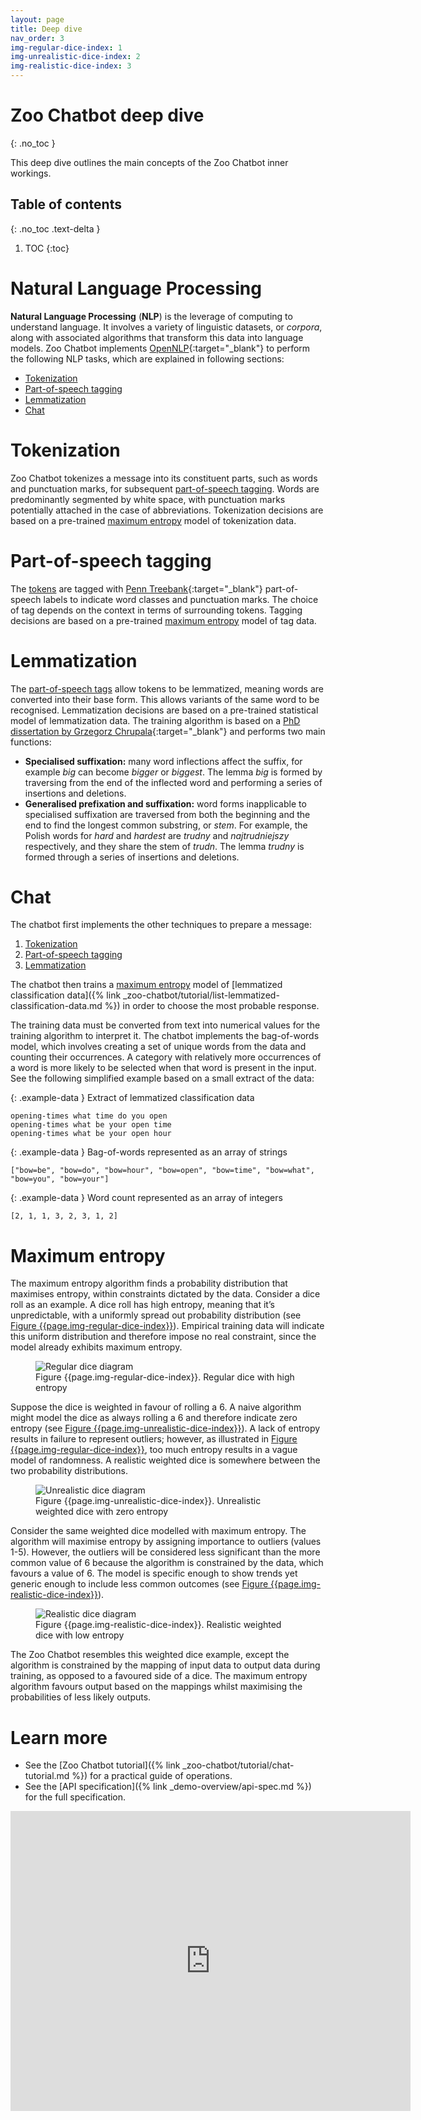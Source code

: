 ```yaml
---
layout: page
title: Deep dive
nav_order: 3
img-regular-dice-index: 1
img-unrealistic-dice-index: 2
img-realistic-dice-index: 3
---
```


# Zoo Chatbot deep dive
{: .no_toc }

This deep dive outlines the main concepts of the Zoo Chatbot inner workings.

## Table of contents
{: .no_toc .text-delta }

1. TOC
{:toc}

# Natural Language Processing

**Natural Language Processing** (**NLP**) is the leverage of computing
to understand language. It involves a variety of linguistic datasets, or
*corpora*, along with associated algorithms that transform this data
into language models. Zoo Chatbot implements
[OpenNLP](https://opennlp.apache.org){:target="_blank"} to perform the
following NLP tasks, which are explained in following sections:

* [Tokenization](#tokenization)
* [Part-of-speech tagging](#part-of-speech-tagging)
* [Lemmatization](#lemmatization)
* [Chat](#chat)

# Tokenization

Zoo Chatbot tokenizes a message into its constituent parts, such as words and punctuation marks, for subsequent 
[part-of-speech tagging](#part-of-speech-tagging). Words are predominantly segmented by
white space, with punctuation marks potentially attached in the case of
abbreviations. Tokenization decisions are based on a pre-trained
[maximum entropy](#maximum-entropy) model of tokenization data.

# Part-of-speech tagging

The [tokens](#tokenization) are tagged with 
[Penn Treebank](https://www.ling.upenn.edu/courses/Fall_2003/ling001/penn_treebank_pos.html){:target="_blank"}
part-of-speech labels to indicate word classes and punctuation marks.
The choice of tag depends on the context in terms of surrounding tokens.
Tagging decisions are based on a pre-trained [maximum entropy](#maximum-entropy) model of tag data.

# Lemmatization

The [part-of-speech tags](#part-of-speech-tagging) allow tokens to be
lemmatized, meaning words are converted into their base form. This
allows variants of the same word to be recognised. Lemmatization
decisions are based on a pre-trained statistical model of lemmatization
data. The training algorithm is based on a 
[PhD dissertation by Grzegorz Chrupala](https://grzegorz.chrupala.me/papers/phd-single.pdf){:target="_blank"}
and performs two main functions:

* **Specialised suffixation:** many word inflections affect the suffix, for example *big* can become *bigger* or *biggest*. 
The lemma *big* is formed by traversing from the end of the inflected word and performing a series of insertions and deletions.
* **Generalised prefixation and suffixation:** word forms inapplicable to specialised suffixation are traversed from both
the beginning and the end to find the longest common substring, or *stem*. For example, the Polish words for *hard* and
*hardest* are *trudny* and *najtrudniejszy* respectively, and they share the stem of *trudn*. The lemma *trudny* is formed
through a series of insertions and deletions.

# Chat

The chatbot first implements the other techniques to prepare a message:

1. [Tokenization](#tokenization)
2. [Part-of-speech tagging](#part-of-speech-tagging)
3. [Lemmatization](#lemmatization)

The chatbot then trains a [maximum entropy](#maximum-entropy) model of
[lemmatized classification data]({% link _zoo-chatbot/tutorial/list-lemmatized-classification-data.md %}) in order to
choose the most probable response.

The training data must be converted from text into numerical values for
the training algorithm to interpret it. The chatbot implements the
bag-of-words model, which involves creating a set of unique words from
the data and counting their occurrences. A category with relatively more
occurrences of a word is more likely to be selected when that word is
present in the input. See the following simplified example based on a
small extract of the data:

{: .example-data }
Extract of lemmatized classification data

    opening-times what time do you open
    opening-times what be your open time
    opening-times what be your open hour

{: .example-data }
Bag-of-words represented as an array of strings

    ["bow=be", "bow=do", "bow=hour", "bow=open", "bow=time", "bow=what", "bow=you", "bow=your"]

{: .example-data }
Word count represented as an array of integers

    [2, 1, 1, 3, 2, 3, 1, 2]

# Maximum entropy

The maximum entropy algorithm finds a probability distribution that
maximises entropy, within constraints dictated by the data. Consider a
dice roll as an example. A dice roll has high entropy, meaning that it’s
unpredictable, with a uniformly spread out probability distribution (see
[Figure {{page.img-regular-dice-index}}](#regular-dice-img)). Empirical training data will indicate
this uniform distribution and therefore impose no real constraint, since
the model already exhibits maximum entropy.

<figure>
<img src="/assets/images/regular-dice-purple.png" alt="Regular dice diagram" id="regular-dice-img" />
<figcaption>Figure {{page.img-regular-dice-index}}. Regular dice with high entropy</figcaption>
</figure>

Suppose the dice is weighted in favour of rolling a 6. A naive algorithm
might model the dice as always rolling a 6 and therefore indicate zero
entropy (see [Figure {{page.img-unrealistic-dice-index}}](#unrealistic-dice-img)). A lack of
entropy results in failure to represent outliers; however, as
illustrated in [Figure {{page.img-regular-dice-index}}](#regular-dice-img), too much entropy results in
a vague model of randomness. A realistic weighted dice is somewhere between the two probability distributions.

<figure>
<img src="/assets/images/unrealistic-weighted-dice-purple.png" alt="Unrealistic dice diagram" id="unrealistic-dice-img" />
<figcaption>Figure {{page.img-unrealistic-dice-index}}. Unrealistic weighted dice with zero entropy</figcaption>
</figure>

Consider the same weighted dice modelled with maximum entropy. The
algorithm will maximise entropy by assigning importance to outliers
(values 1-5). However, the outliers will be considered less significant
than the more common value of 6 because the algorithm is constrained by
the data, which favours a value of 6. The model is specific enough to
show trends yet generic enough to include less common outcomes (see
[Figure {{page.img-realistic-dice-index}}](#realistic-dice-img)).

<figure>
<img src="/assets/images/realistic-weighted-dice-purple.png" alt="Realistic dice diagram" id="realistic-dice-img" />
<figcaption>Figure {{page.img-realistic-dice-index}}. Realistic weighted dice with low entropy</figcaption>
</figure>

The Zoo Chatbot resembles this weighted dice example, except the
algorithm is constrained by the mapping of input data to output data
during training, as opposed to a favoured side of a dice. The maximum
entropy algorithm favours output based on the mappings whilst maximising
the probabilities of less likely outputs.

# Learn more

* See the [Zoo Chatbot tutorial]({% link _zoo-chatbot/tutorial/chat-tutorial.md %}) for a practical guide of operations.
* See the [API specification]({% link _demo-overview/api-spec.md %}) for the full specification.

<iframe src="https://docs.google.com/forms/d/e/1FAIpQLSfN6U8GBXHtQWd32Dmj__kxX1jhnD9RHZatVbEP-TE2-z7y_g/viewform?embedded=true" width="640" height="480" frameborder="0" marginheight="0" marginwidth="0">Loading…</iframe>
